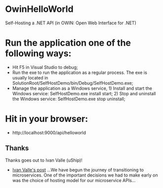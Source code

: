 # OwinHelloWorld
Self-Hosting a .NET API (in OWIN: Open Web Interface for .NET)

# Run the application one of the following ways:
* Hit F5 in Visual Studio to debug;
* Run the exe to run the application as a regular process. The exe is usually located in SolutionRoot/SelfHostDemo/bin/Debug/SelfHostDemo.exe;
* Manage the application as a Windows service, 1) Install and start the Windows service: SelfHostDemo.exe install start; 2) Stop and uninstall the Windows service: SelfHostDemo.exe stop uninstall;

# Hit in your browser:
* http://localhost:9000/api/helloworld

## Thanks

Thanks goes out to Ivan Valle (uShip)!

* [Ivan Valle's post](https://blog.uship.com/shippingcode/self-hosting-a-net-api-choosing-between-owin-with-asp-net-web-api-and-asp-net-core-mvc-1-0/) ...We have begun the journey of transitioning to microservices. One of the important decisions we had to make early on was the choice of hosting model for our microservice APIs...
